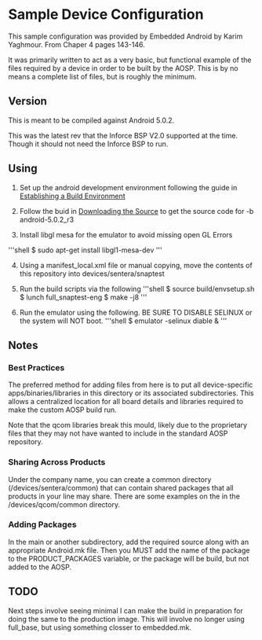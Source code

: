 # Sample Device Configuration

This sample configuration was provided by Embedded Android by Karim Yaghmour.  From Chaper 4 pages 143-146.

It was primarily written to act as a very basic, but functional example of the files required by a device in order to be built by the AOSP.  This is by no means a complete list of files, but is roughly the minimum.

## Version

This is meant to be compiled against Android 5.0.2.

This was the latest rev that the Inforce BSP V2.0 supported at the time.  Though it should not need the Inforce BSP to run.


## Using

1. Set up the android development environment following the guide in [Establishing a Build Environment](https://source.android.com/source/initializing.html)

2. Follow the buid in [Downloading the Source](https://source.android.com/source/downloading.html) to get the source code for -b android-5.0.2_r3

3. Install libgl mesa for the emulator to avoid missing open GL Errors

'''shell
$ sudo apt-get install libgl1-mesa-dev
'''

4. Using a manifest_local.xml file or manual copying, move the contents of this repository into devices/sentera/snaptest

5. Run the build scripts via the following
'''shell
$ source build/envsetup.sh
$ lunch full_snaptest\-eng
$ make -j8
'''

6. Run the emulator using the following.  BE SURE TO DISABLE SELINUX or the system will NOT boot.
'''shell
$ emulator -selinux diable &
'''

## Notes

### Best Practices

The preferred method for adding files from here is to put all device-specific apps/binaries/libraries in this directory or its associated subdirectories.  This allows a centralized location for all board details and libraries required to make the custom AOSP build run.

Note that the qcom libraries break this mould, likely due to the proprietary files that they may not have wanted to include in the standard AOSP repository.

### Sharing Across Products

Under the company name, you can create a common directory (/devices/sentera/common) that can contain shared packages that all products in your line may share.  There are some examples on the in the /devices/qcom/common directory.

### Adding Packages

In the main or another subdirectory, add the required source along with an appropriate Android.mk file.  Then you MUST add the name of the package to the PRODUCT_PACKAGES variable, or the package will be build, but not added to the AOSP.

## TODO

Next steps involve seeing minimal I can make the build in preparation for doing the same to the production image.  This will involve no longer using full_base, but using something closser to embedded.mk.
